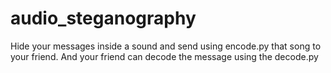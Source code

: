 # audio_steganography
Hide your messages inside a sound and send using encode.py that song to your friend. And your friend can decode the message using the decode.py
